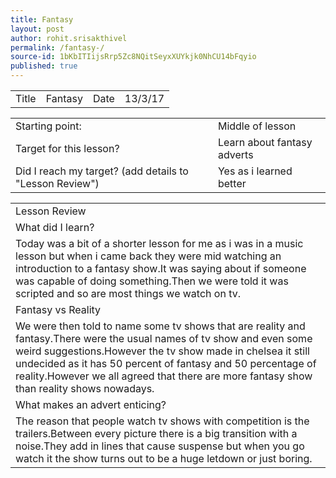 ```yaml
---
title: Fantasy 
layout: post
author: rohit.srisakthivel
permalink: /fantasy-/
source-id: 1bKbITIijsRrp5Zc8NQitSeyxXUYkjk0NhCU14bFqyio
published: true
---
```

<table>
  <tr>
    <td>Title</td>
    <td>Fantasy</td>
    <td>Date</td>
    <td>13/3/17</td>
  </tr>
</table>


<table>
  <tr>
    <td>Starting point:</td>
    <td>Middle of lesson</td>
  </tr>
  <tr>
    <td>Target for this lesson?</td>
    <td>Learn about fantasy adverts</td>
  </tr>
  <tr>
    <td>Did I reach my target? 
(add details to "Lesson Review")</td>
    <td>Yes as i learned better</td>
  </tr>
</table>


<table>
  <tr>
    <td>Lesson Review</td>
  </tr>
  <tr>
    <td>What did I learn? </td>
  </tr>
  <tr>
    <td>Today was a bit of a shorter lesson for me as i was in a music lesson but when i came back they were mid watching an introduction to a fantasy show.It was saying about if someone was capable of doing something.Then we were told it was scripted and so are most things we watch on tv.</td>
  </tr>
  <tr>
    <td>Fantasy vs Reality </td>
  </tr>
  <tr>
    <td>We were then told to name some tv shows that are reality and fantasy.There were the usual names of tv show and even some weird suggestions.However the tv show made in chelsea it still undecided as it has 50 percent of fantasy and 50 percentage of reality.However we all agreed that there are more fantasy show than reality shows nowadays.</td>
  </tr>
  <tr>
    <td>What makes an advert enticing?</td>
  </tr>
  <tr>
    <td> The reason that people watch tv shows with competition is the trailers.Between every picture there is  a big transition with a noise.They add in  lines that cause suspense but when you go watch it the show turns out to be a huge letdown or just boring.</td>
  </tr>
</table>


